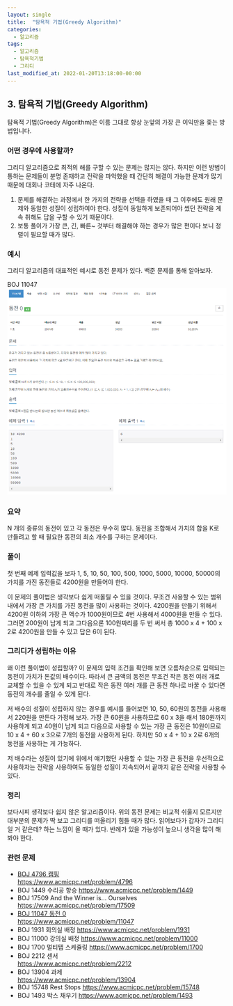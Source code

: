```yaml
---
layout: single
title:  "탐욕적 기법(Greedy Algorithm)"
categories:
  - 알고리즘
tags:
  - 알고리즘
  - 탐욕적기법
  - 그리디
last_modified_at: 2022-01-20T13:18:00-00:00
---
```


## 3. 탐욕적 기법(Greedy Algorithm)

탐욕적 기법(Greedy Algorithm)은 이름 그대로 항상 눈앞의 가장 큰 이익만을 좇는 방법입니다.

### 어떤 경우에 사용할까?

그리디 알고리즘으로 최적의 해를 구할 수 있는 문제는 많지는 않다. 하지만 이런 방법이 통하는 문제들이 분명 존재하고 전략을 파악했을 때 간단히 해결이 가능한 문제가 많기 때문에 대회나 코테에 자주 나온다.

1. 문제를 해결하는 과정에서 한 가지의 전략을 선택을 하였을 때 그 이후에도 원래 문제와 동일한 성질이 성립하여야 한다.
   성질이 동일하게 보존되어야 썼던 전략을 계속 취해도 답을 구할 수 있기 때문이다.
2. 보통 풀이가 가장 큰, 긴, 빠른~ 것부터 해결해야 하는 경우가 많은 편이다 보니 정렬이 필요할 때가 많다.

### 예시

그리디 알고리즘의 대표적인 예시로 동전 문제가 있다.
백준 문제를 통해 알아보자.

BOJ 11047
![BOJ11047](/images/2022-01-20-Greedy/BOJ11047.PNG)

### 요약

N 개의 종류의 동전이 있고 각 동전은 무수히 많다. 동전을 조합해서 가치의 합을 K로 만들려고 할 때 필요한 동전의 최소 개수를 구하는 문제이다.

### 풀이

첫 번째 예제 입력값을 보자
1, 5, 10, 50, 100, 500, 1000, 5000, 10000, 50000의 가치를 가진 동전들로 4200원을 만들어야 한다.

이 문제의 풀이법은 생각보다 쉽게 떠올릴 수 있을 것이다.
무조건 사용할 수 있는 범위 내에서 가장 큰 가치를 가진 동전을 많이 사용하는 것이다. 4200원을 만들기 위해서 4200원 이하의 가장 큰 액수가 1000원이므로 4번 사용해서 4000원을 만들 수 있다. 그러면 200원이 남게 되고 그다음으론 100원짜리를 두 번 써서 총 1000 x 4  + 100 x 2로 4200원을 만들 수 있고 답은 6이 된다.

### 그리디가 성립하는 이유

왜 이런 풀이법이 성립할까? 이 문제의 입력 조건을 확인해 보면 오름차순으로 입력되는 동전이 가치가 돈값의 배수이다. 따라서 큰 금액의 동전은 무조건 작은 동전 여러 개로 교체할 수 있을 수 있게 되고 반대로 작은 동전 여러 개를 큰 동전 하나로 바꿀 수 있다면 동전의 개수를 줄일 수 있게 된다.

저 배수의 성질이 성립하지 않는 경우를 예시를 들어보면 10, 50, 60원의 동전을 사용해서 220원을 만든다 가정해 보자.
가장 큰 60원을 사용하므로 60 x 3을 해서 180원까지 사용하게 되고 40원이 남게 되고 다음으로 사용할 수 있는 가장 큰 동전은 10원이므로 10 x 4 + 60 x 3으로 7개의 동전을 사용하게 된다.
하지만 50 x 4 + 10 x 2로 6개의 동전을 사용하는 게 가능하다.

저 배수라는 성질이 있기에 위에서 얘기했던 사용할 수 있는 가장 큰 동전을 우선적으로 사용하자는 전략을 사용하여도 동일한 성질이 지속되어서 끝까지 같은 전략을 사용할 수 있다.

### 정리

보다시피 생각보다 쉽지 않은 알고리즘이다. 위의 동전 문제는 비교적 쉬울지 모르지만 대부분의 문제가 딱 보고 그리디를 떠올리기 힘들 때가 많다. 읽어보다가 갑자가 그리디일 거 같은데? 하는 느낌이 올 때가 있다. 반례가 있을 가능성이 높으니 생각을 많이 해봐야 한다.

### 관련 문제

- [BOJ 4796 캠핑](https://hong1995.github.io/boj/BOJ4796/)  
  <https://www.acmicpc.net/problem/4796>
- BOJ 1449 수리공 항승 
  <https://www.acmicpc.net/problem/1449>
- BOJ 17509 And the Winner is... Ourselves
  <https://www.acmicpc.net/problem/17509>
- [BOJ 11047 동전 0](https://hong1995.github.io/boj/BOJ11047/)  
  <https://www.acmicpc.net/problem/11047>
- BOJ 1931 회의실 배정 
  <https://www.acmicpc.net/problem/1931>
- BOJ 11000 강의실 배정
  <https://www.acmicpc.net/problem/11000>
- BOJ 1700 멀티탭 스케쥴링
  <https://www.acmicpc.net/problem/1700>
- BOJ 2212 센서  
  <https://www.acmicpc.net/problem/2212>
- BOJ 13904 과제  
  <https://www.acmicpc.net/problem/13904>
- BOJ 15748 Rest Stops
  <https://www.acmicpc.net/problem/15748>
- BOJ 1493 박스 채우기
  <https://www.acmicpc.net/problem/1493>
